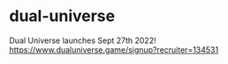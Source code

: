 # dual-universe
Dual Universe launches Sept 27th 2022!
https://www.dualuniverse.game/signup?recruiter=134531
